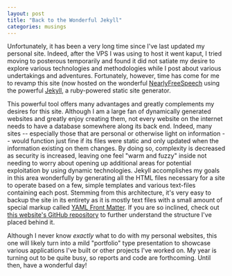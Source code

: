 ```yaml
---
layout: post
title: "Back to the Wonderful Jekyll"
categories: musings
---
```

Unfortunately, it has been a very long time since I've last updated my personal site.  Indeed, after the VPS I was using to host it went kaput,
I tried moving to posterous temporarily and found it did not satiate my desire to explore various technologies and methodologies while I post about
various undertakings and adventures.  Fortunately, however, time has come for me to revamp this site (now hosted on the wonderful [NearlyFreeSpeech](http://nearlyfreespeech.net)
using the powerful [Jekyll](http://jekyllrb.com/), a ruby-powered static site generator.

This powerful tool offers many advantages and greatly complements my desires for this site.  Although I am a large fan of dynamically generated websites and greatly
enjoy creating them, not every website on the internet needs to have a database somewhere along its back end.  Indeed, many sites -- especially those that are personal or
otherwise light on information -- would function just fine if its files were static and only updated when the information existing on them changes.  By doing so, complexity is decreased
as security is increased, leaving one feel "warm and fuzzy" inside not needing to worry about opening up additional areas for potential exploitation by using dynamic technologies.
Jekyll accomplishes my goals in this area wonderfully by generating all the HTML files necessary for a site to operate based on a few, simple templates and various text-files containing
each post.  Stemming from this architecture, it's very easy to backup the site in its entirety as it is mostly text files with a small amount of special markup called [YAML Front Matter](https://github.com/mojombo/jekyll/wiki/YAML-Front-Matter).
If you are so inclined, check out [this website's GitHub repository](https://github.com/kfredrichardson/lotusgarden) to further understand the structure I've placed behind it.

Although I never know *exactly* what to do with my personal websites, this one will likely turn into a mild "portfolio" type presentation to showcase various applications
I've built or other projects I've worked on.  My year is turning out to be quite busy, so reports and code are forthcoming.  Until then, have a wonderful day!
